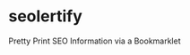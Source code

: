 # seolertify

<!-- [![Build Status](https://secure.travis-ci.org/tomfuertes/seolertify.png?branch=master)](http://travis-ci.org/tomfuertes/seolertify) -->

Pretty Print SEO Information via a Bookmarklet
